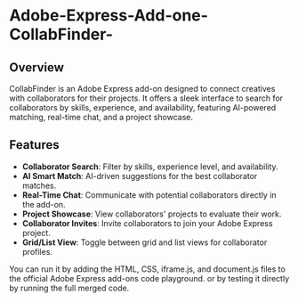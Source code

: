 # Adobe-Express-Add-one-CollabFinder-
 
## Overview
CollabFinder is an Adobe Express add-on designed to connect creatives with collaborators for their projects. It offers a sleek interface to search for collaborators by skills, experience, and availability, featuring AI-powered matching, real-time chat, and a project showcase.

## Features
- **Collaborator Search**: Filter by skills, experience level, and availability.
- **AI Smart Match**: AI-driven suggestions for the best collaborator matches.
- **Real-Time Chat**: Communicate with potential collaborators directly in the add-on.
- **Project Showcase**: View collaborators' projects to evaluate their work.
- **Collaborator Invites**: Invite collaborators to join your Adobe Express project.
- **Grid/List View**: Toggle between grid and list views for collaborator profiles.

You can run it by adding the HTML, CSS, iframe.js, and document.js files to the official Adobe Express add-ons code playground. or by testing it directly by running the full merged code.
